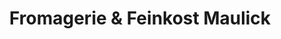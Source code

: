 ---
title: "Fromagerie & Feinkost Maulick"
url: /lichtenwald/fromagerie-und-feinkost-maulick/
shop: Feinkost
---